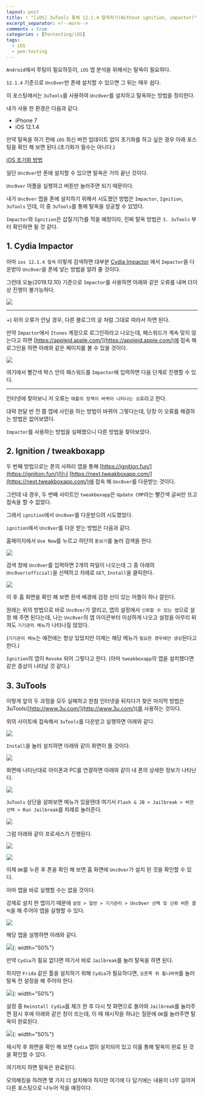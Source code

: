 ```yaml
---
layout: post
title: ! "[iOS] 3uTools 통해 12.1.4 탈옥하기(Without ignition, impactor)"
excerpt_separator: <!--more-->
comments : true
categories : [Pentesting/iOS]
tags:
  - iOS
  - pen-testing
---
```


`Android`에서 루팅이 필요하듯이, `iOS` 앱 분석을 위해서는 탈옥이 필요하다.  

`12.1.4` 기준으로 `Unc0ver`만 폰에 설치할 수 있으면 그 뒤는 매우 쉽다.  

이 포스팅에서는 `3uTools`를 사용하여 `Unc0ver`를 설치하고 탈옥하는 방법을 정리한다.  

<!--more-->

내가 사용 한 환경은 다음과 같다.  

* iPhone 7
* iOS 12.1.4

만약 탈옥을 하기 전에 `iOS` 최신 버전 업데이트 없이 초기화를 하고 싶은 경우 아래 포스팅을 확인 해 보면 된다.(초기화가 필수는 아니다.)  

[iOS 초기화 방법](https://mingzz1.github.io/pentesting/ios/2019/12/10/iOS-initialize.html)

일단 `Unc0ver`만 폰에 설치할 수 있으면 탈옥은 거의 끝난 것이다.  

`Unc0ver` 어플을 실행하고 버튼만 눌러주면 되기 때문이다.  

내가 `Unc0ver` 앱을 폰에 설치하기 위해서 시도했던 방법은 `Impactor`, `Ignition`, `3uTools` 인데, 이 중 `3uTools`를 통해 탈옥을 성공할 수 있었다.  

`Impactor`와 `Ignition`은 삽질기(?)를 적을 예정이라, 진짜 탈옥 방법은 `3. 3uTools` 부터 확인하면 될 것 같다.  

## 1. Cydia Impactor

아마 `ios 12.1.4 탈옥` 이렇게 검색하면 대부분 [Cydia Impactor](http://www.cydiaimpactor.com/) 에서 `Impactor`을 다운받아 `Unc0ver`을 폰에 넣는 방법을 알려 줄 것이다.  

그런데 오늘(2019.12.10) 기준으로 `Impactor`를 사용하면 아래와 같은 오류를 내며 더이상 진행이 불가능하다.  

![](/images/pen-testing/ios/jailbreak/jail_01.png)  

---

+) 위의 오류가 안날 경우, 다른 블로그의 글 처럼 그대로 따라서 하면 된다.  

만약 `Impactor`에서 `Itunes` 계정으로 로그인하라고 나오는데, 패스워드가 계속 맞지 않는다고 하면 [https://appleid.apple.com/](https://appleid.apple.com/)에 접속 해 로그인을 하면 아래와 같은 페이지를 볼 수 있을 것이다.  

![](/images/pen-testing/ios/jailbreak/jail_02.png)  

여기에서 빨간색 박스 안의 패스워드를 `Impactor`에 입력하면 다음 단계로 진행할 수 있다.  

--- 

인터넷에 찾아보니 저 오류는 `애플의 정책이 바뀌어 나타나는 오류`라고 한다.  

대략 한달 반 전 쯤 앱에 사인을 하는 방법이 바뀌어 그렇다는데, 당장 이 오류를 해결하는 방법은 없어보였다.  

`Impactor`를 사용하는 방법을 실패했으니 다른 방법을 찾아보았다.  

## 2. Ignition / tweakboxapp

두 번째 방법으로는 폰의 사파리 앱을 통해 [https://ignition.fun/](https://ignition.fun/)이나 [https://next.tweakboxapp.com/](https://next.tweakboxapp.com/)에 접속 해 `Unc0ver`를 다운받는 것이다.  

그런데 내 경우, 두 번째 사이트인 `tweakboxapp`은 `Update CMP`라는 빨간색 글씨만 뜨고 접속을 할 수 없었다.  

그래서 `ignition`에서 `Unc0ver`를 다운받으려 시도했었다.  

`ignition`에서 `Unc0ver`를 다운 받는 방법은 다음과 같다.  

홈페이지에서 `Use Now`를 누르고 하단의 `돋보기`를 눌러 검색을 한다.  

![](/images/pen-testing/ios/jailbreak/jail_03.PNG)  

검색 창에 `Unc0ver`를 입력하면 2개의 파일이 나오는데 그 중 아래의 `Unc0ver(official)`을 선택하고 차례로 `GET`, `Install`을 클릭한다.  

![](/images/pen-testing/ios/jailbreak/jail_04.PNG)  

이 후 홈 화면을 확인 해 보면 흰색 배경에 검정 선이 있는 어플이 하나 깔린다.  

원래는 위의 방법으로 바로 `Unc0ver`가 깔리고, 앱의 설정에서 `신뢰할 수 있는 앱`으로 설정 해 주면 된다는데, 나는 `Unc0ver`의 앱 아이콘부터 이상하게 나오고 설정을 아무리 뒤져도 `기기관리 메뉴`가 나타나질 않았다.  

(`기기관리 메뉴`는 예전에는 항상 있었지만 이제는 해당 메뉴가 `필요한 경우에만 생성`된다고 한다.)  

`Ignition`의 앱이 `Revoke` 되어 그렇다고 한다. (아마 `tweakboxapp`의 앱을 설치했다면  같은 증상이 나타날 것 같다.)  

## 3. 3uTools

이렇게 앞의 두 과정을 모두 실패하고 한참 인터넷을 뒤지다가 찾은 마지막 방법은 3uTools([http://www.3u.com/](http://www.3u.com/))를 사용하는 것이다.  

위의 사이트에 접속해서 `3uTools`를 다운받고 실행하면 아래와 같다.  

![](/images/pen-testing/ios/jailbreak/jail_05.png)  

`Install`을 눌러 설치하면 아래와 같이 화면이 뜰 것이다.  

![](/images/pen-testing/ios/jailbreak/jail_06.png)  

화면에 나타난대로 아이폰과 PC를 연결하면 아래와 같이 내 폰의 상세한 정보가 나타난다.  

![](/images/pen-testing/ios/jailbreak/jail_07.png)  

`3uTools` 상단을 살펴보면 메뉴가 있을텐데 여기서 `Flash & JB > Jailbreak > 버전선택 > Run Jailbreak`를 차례로 눌러준다.  

![](/images/pen-testing/ios/jailbreak/jail_08.png)  

그럼 아래와 같이 프로세스가 진행된다.  

![](/images/pen-testing/ios/jailbreak/jail_09.png)  

![](/images/pen-testing/ios/jailbreak/jail_10.png)  

이제 `OK`를 누른 후 폰을 확인 해 보면 홈 화면에 `Unc0ver`가 설치 된 것을 확인할 수 있다.  

아마 앱을 바로 실행할 수는 없을 것이다.  

강제로 설치 한 앱이기 때문에 `설정 > 일반 > 기기관리 > Unc0ver 선택 및 신뢰 버튼 클릭`을 해 주어야 앱을 실행할 수 있다.  

![](/images/pen-testing/ios/jailbreak/jail_11.PNG)  

해당 앱을 실행하면 아래와 같다.  

![](/images/pen-testing/ios/jailbreak/jail_12.PNG){: width="50%"}  

만약 `Cydia`가 필요 없다면 여기서 바로 `Jailbreak`를 눌러 탈옥을 하면 된다.  

하지만 `Frida` 같은 툴을 설치하기 위해 `Cydia`가 필요하다면, `오른쪽 위 톱니바퀴`를 눌러 탈옥 전 설정을 해 주어야 한다.  

![](/images/pen-testing/ios/jailbreak/jail_13.PNG){: width="50%"}  

설정 중 `Reinstall Cydia`를 체크 한 후 다시 첫 화면으로 돌아와 `Jailbreak`를 눌러주면 잠시 후에 아래와 같은 창이 뜨는데, 이 때 재시작을 하냐는 질문에 `OK`를 눌러주면 탈옥이 완료된다.  

![](/images/pen-testing/ios/jailbreak/jail_14.PNG){: width="50%"}  

재시작 후 화면을 확인 해 보면 `Cydia` 앱이 설치되어 있고 이를 통해 탈옥이 완료 된 것을 확인할 수 있다.  

여기까지 하면 탈옥은 완료된다.  

모의해킹을 하려면 몇 가지 더 설치해야 하지만 여기에 다 담기에는 내용이 너무 길어져 다른 포스팅으로 나누어 적을 예정이다.  
